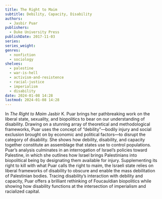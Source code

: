 ```yaml
---
title: The Right to Maim
subtitle: Debility, Capacity, Disability
authors:
  - Jasbir Puar
publishers:
  - Duke University Press
publishDate: 2017-11-03
series: 
series_weight: 
genres:
  - nonfiction
  - sociology
shelves:
  - palestine
  - war-is-hell
  - activism-and-resistence
  - racial-justice
  - imperialism
  - disability
date: 2024-01-08 14:28
lastmod: 2024-01-08 14:28
---
```

In _The Right to Maim_ Jasbir K. Puar brings her pathbreaking work on the liberal state, sexuality, and biopolitics to bear on our understanding of disability. Drawing on a stunning array of theoretical and methodological frameworks, Puar uses the concept of “debility”—bodily injury and social exclusion brought on by economic and political factors—to disrupt the category of disability. She shows how debility, disability, and capacity together constitute an assemblage that states use to control populations. Puar’s analysis culminates in an interrogation of Israel’s policies toward Palestine, in which she outlines how Israel brings Palestinians into biopolitical being by designating them available for injury. Supplementing its right to kill with what Puar calls the right to maim, the Israeli state relies on liberal frameworks of disability to obscure and enable the mass debilitation of Palestinian bodies. Tracing disability’s interaction with debility and capacity, Puar offers a brilliant rethinking of Foucauldian biopolitics while showing how disability functions at the intersection of imperialism and racialized capital.